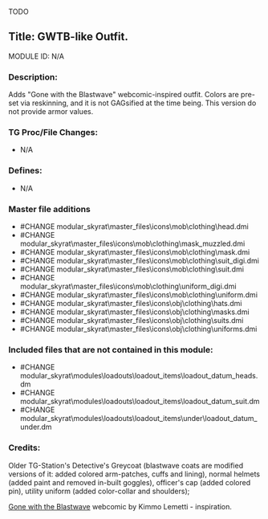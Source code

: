 TODO

## Title: GWTB-like Outfit.

MODULE ID: N/A

### Description:

Adds "Gone with the Blastwave" webcomic-inspired outfit. Colors are pre-set via reskinning, and it is not GAGsified at the time being.
This version do not provide armor values.

### TG Proc/File Changes:

- N/A
<!-- If you had to edit, or append to any core procs in the process of making this PR, list them here. APPEND: Also, please include any files that you've changed. .DM files that is. -->

### Defines:

- N/A
<!-- If you needed to add any defines, mention the files you added those defines in -->

### Master file additions

- #CHANGE modular_skyrat\master_files\icons\mob\clothing\head.dmi
- #CHANGE modular_skyrat\master_files\icons\mob\clothing\mask_muzzled.dmi
- #CHANGE modular_skyrat\master_files\icons\mob\clothing\mask.dmi
- #CHANGE modular_skyrat\master_files\icons\mob\clothing\suit_digi.dmi
- #CHANGE modular_skyrat\master_files\icons\mob\clothing\suit.dmi
- #CHANGE modular_skyrat\master_files\icons\mob\clothing\uniform_digi.dmi
- #CHANGE modular_skyrat\master_files\icons\mob\clothing\uniform.dmi
- #CHANGE modular_skyrat\master_files\icons\obj\clothing\hats.dmi
- #CHANGE modular_skyrat\master_files\icons\obj\clothing\masks.dmi
- #CHANGE modular_skyrat\master_files\icons\obj\clothing\suits.dmi
- #CHANGE modular_skyrat\master_files\icons\obj\clothing\uniforms.dmi
<!-- Any master file changes you've made to existing master files or if you've added a new master file. Please mark either as #NEW or #CHANGE -->

### Included files that are not contained in this module:

- #CHANGE modular_skyrat\modules\loadouts\loadout_items\loadout_datum_heads.dm
- #CHANGE modular_skyrat\modules\loadouts\loadout_items\loadout_datum_suit.dm
- #CHANGE modular_skyrat\modules\loadouts\loadout_items\under\loadout_datum_under.dm
<!-- Likewise, be it a non-modular file or a modular one that's not contained within the folder belonging to this specific module, it should be mentioned here -->

### Credits:

Older TG-Station's Detective's Greycoat (blastwave coats are modified versions of it: added colored arm-patches, cuffs and lining), normal helmets (added paint and removed in-built goggles), officer's cap (added colored pin), utility uniform (added color-collar and shoulders);

[Gone with the Blastwave](http://www.blastwave-comic.com) webcomic by Kimmo Lemetti - inspiration.
